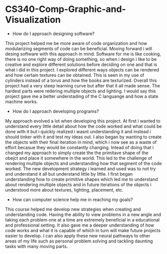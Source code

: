 # CS340-Comp-Graphic-and-Visualization

* How do I approach designing software?

This project helped me be more aware of code organization and how modularizing segments of code can be beneficial.
Moving forward i will desing software with this approach in mind.
Software for me is like cooking, there is no one right way of doing something, so when i design i like to be creative and explore different solutions before deciding on one and that is what i did in this project. I explored different ways objects can be rendered and how certain textures can be obtained. This is seen in my use of cylinders instead of a torus and how the books are texturized.
Overall this project had a very steep learning curve but after that it all made sense. The hardest parts were redering multiple objects and lighting.
I would say this project gave me a better understading of the C languange and how a state machine works.

* How do I approach developing programs?

My approach evolved a lot when developing this project. At first i wanted to understand every little detail about how the code worked and what could be done with it but i quickly realized i wasnt understanding it and instead i should tinker with it and test my ideas out.
I also began by wanting to create the objects with their final iteration in mind, which i now see as a waste of effort becasue they would be constantly changing.
Intead of doing that i changed my approach to simply create the the primitave shape of the obejct and place it somewhere in the world. This led to the challenge of rendering multiple objects and understanding how that segment of the code worked.
The new development strategy i learned and used was to not try and understand it all but understand little by little. I first began understanding how to create primitive shapes which led me to understand about rendering multiple objects and in future iterations of the objects i understood more about textures, lighting, placement, etc.

* How can computer science help me in reaching my goals?

This course helped me develop new strategies when creating and understanding code.
Having the ability to view problems in a new angle and taking each problem one at a time are extremely beneficial in a educational and professional setting.
It also gave me a deeper understanding of how code works and what it is capable of which in turn will make future projects easier to develop.
I can also apply these new neural pathways to other areas of my life such as personal problem solving and tackling daunting tasks with many moving parts.
